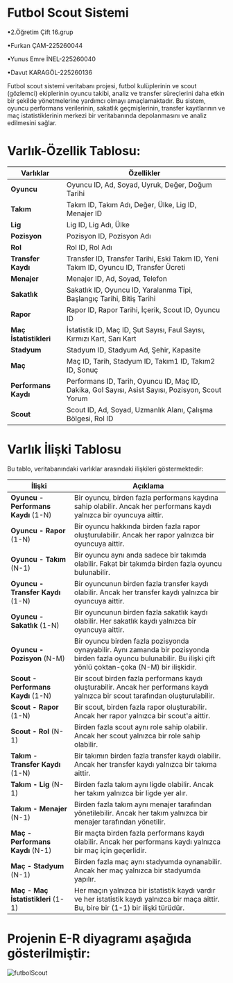 # Futbol Scout Sistemi
•2.Öğretim Çift 16.grup

•Furkan ÇAM-225260044

•Yunus Emre İNEL-225260040

•Davut KARAGÖL-225260136

Futbol scout sistemi veritabanı projesi, futbol kulüplerinin ve scout (gözlemci) ekiplerinin oyuncu takibi, analiz ve transfer süreçlerini daha etkin bir şekilde yönetmelerine yardımcı olmayı amaçlamaktadır. Bu sistem, oyuncu performans verilerinin, sakatlık geçmişlerinin, transfer kayıtlarının ve maç istatistiklerinin merkezi bir veritabanında depolanmasını ve analiz edilmesini sağlar.

# Varlık-Özellik Tablosu:

| **Varlıklar**           | **Özellikler**                                                                                                      |
|-------------------------|----------------------------------------------------------------------------------------------------------------------|
| **Oyuncu**              | Oyuncu ID, Ad, Soyad, Uyruk, Değer, Doğum Tarihi                                                                     |
| **Takım**               | Takım ID, Takım Adı, Değer, Ülke, Lig ID, Menajer ID                                                                |
| **Lig**                 | Lig ID, Lig Adı, Ülke                                                                                               |
| **Pozisyon**            | Pozisyon ID, Pozisyon Adı                                                                                           |
| **Rol**                 | Rol ID, Rol Adı                                                                                                     |
| **Transfer Kaydı**      | Transfer ID, Transfer Tarihi, Eski Takım ID, Yeni Takım ID, Oyuncu ID, Transfer Ücreti                               |
| **Menajer**             | Menajer ID, Ad, Soyad, Telefon                                                                                      |
| **Sakatlık**            | Sakatlık ID, Oyuncu ID, Yaralanma Tipi, Başlangıç Tarihi, Bitiş Tarihi                                             |
| **Rapor**               | Rapor ID, Rapor Tarihi, İçerik, Scout ID, Oyuncu ID                                                                 |
| **Maç İstatistikleri**  | İstatistik ID, Maç ID, Şut Sayısı, Faul Sayısı, Kırmızı Kart, Sarı Kart                                           |
| **Stadyum**             | Stadyum ID, Stadyum Ad, Şehir, Kapasite                                                                            |
| **Maç**                 | Maç ID, Tarih, Stadyum ID, Takım1 ID, Takım2 ID, Sonuç                                                             |
| **Performans Kaydı**    | Performans ID, Tarih, Oyuncu ID, Maç ID, Dakika, Gol Sayısı, Asist Sayısı, Pozisyon, Scout Yorum                   |
| **Scout**               | Scout ID, Ad, Soyad, Uzmanlık Alanı, Çalışma Bölgesi, Rol ID                                                       |

# Varlık İlişki Tablosu

Bu tablo, veritabanındaki varlıklar arasındaki ilişkileri göstermektedir:

| İlişki                 | Açıklama                                                                                                  |
|------------------------|----------------------------------------------------------------------------------------------------------|
| **Oyuncu - Performans Kaydı** (1-N) | Bir oyuncu, birden fazla performans kaydına sahip olabilir. Ancak her performans kaydı yalnızca bir oyuncuya aittir. |
| **Oyuncu - Rapor** (1-N)           | Bir oyuncu hakkında birden fazla rapor oluşturulabilir. Ancak her rapor yalnızca bir oyuncuya aittir.       |
| **Oyuncu - Takım** (N-1)           | Bir oyuncu aynı anda sadece bir takımda olabilir. Fakat bir takımda birden fazla oyuncu bulunabilir.       |
| **Oyuncu - Transfer Kaydı** (1-N)  | Bir oyuncunun birden fazla transfer kaydı olabilir. Ancak her transfer kaydı yalnızca bir oyuncuya aittir. |
| **Oyuncu - Sakatlık** (1-N)        | Bir oyuncunun birden fazla sakatlık kaydı olabilir. Her sakatlık kaydı yalnızca bir oyuncuya aittir.       |
| **Oyuncu - Pozisyon** (N-M)        | Bir oyuncu birden fazla pozisyonda oynayabilir. Aynı zamanda bir pozisyonda birden fazla oyuncu bulunabilir. Bu ilişki çift yönlü çoktan-çoka (N-M) bir ilişkidir. |
| **Scout - Performans Kaydı** (1-N) | Bir scout birden fazla performans kaydı oluşturabilir. Ancak her performans kaydı yalnızca bir scout tarafından oluşturulabilir. |
| **Scout - Rapor** (1-N)            | Bir scout, birden fazla rapor oluşturabilir. Ancak her rapor yalnızca bir scout'a aittir.                |
| **Scout - Rol** (N-1)              | Birden fazla scout aynı role sahip olabilir. Ancak her scout yalnızca bir role sahip olabilir.            |
| **Takım - Transfer Kaydı** (1-N)   | Bir takımın birden fazla transfer kaydı olabilir. Ancak her transfer kaydı yalnızca bir takıma aittir.   |
| **Takım - Lig** (N-1)              | Birden fazla takım aynı ligde olabilir. Ancak her takım yalnızca bir ligde yer alır.                     |
| **Takım - Menajer** (N-1)          | Birden fazla takım aynı menajer tarafından yönetilebilir. Ancak her takım yalnızca bir menajer tarafından yönetilir. |
| **Maç - Performans Kaydı** (N-1)   | Bir maçta birden fazla performans kaydı olabilir. Ancak her performans kaydı yalnızca bir maç için geçerlidir. |
| **Maç - Stadyum** (N-1)            | Birden fazla maç aynı stadyumda oynanabilir. Ancak her maç yalnızca bir stadyumda yapılır.                |
| **Maç - Maç İstatistikleri** (1-1) | Her maçın yalnızca bir istatistik kaydı vardır ve her istatistik kaydı yalnızca bir maça aittir. Bu, bire bir (1-1) bir ilişki türüdür. |


# Projenin E-R diyagramı aşağıda gösterilmiştir:

![futbolScout](https://github.com/user-attachments/assets/914d655e-53b1-47dd-bc85-37760b1a11ae)
